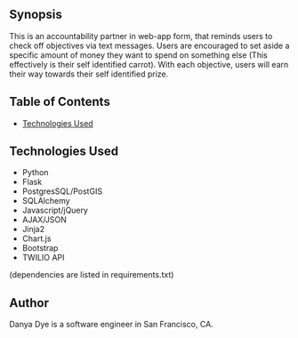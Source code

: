 ## Synopsis

This is an accountability partner in web-app form, that reminds users to check off objectives via text messages. Users are encouraged to set aside a specific amount of money they want to spend on something else (This effectively is their self identified carrot). With each objective, users will earn their way towards their self identified prize.


## Table of Contents
* [Technologies Used](#technologiesused)


## <a name="technologiesused"></a>Technologies Used

* Python
* Flask
* PostgresSQL/PostGIS
* SQLAlchemy
* Javascript/jQuery
* AJAX/JSON
* Jinja2
* Chart.js
* Bootstrap
* TWILIO API

(dependencies are listed in requirements.txt)


## <a name="author"></a>Author
Danya Dye is a software engineer in San Francisco, CA.